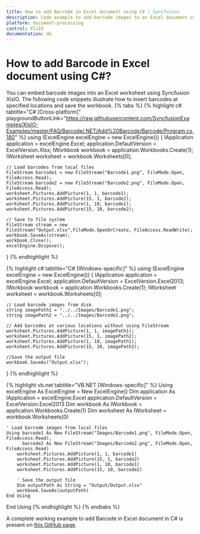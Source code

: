 ```yaml
---
title: How to add Barcode in Excel document using C# | Syncfusion
description: Code example to add barcode images to an Excel document using Syncfusion .NET Excel library (XlsIO).
platform: document-processing
control: XlsIO
documentation: UG
---
```

# How to add Barcode in Excel document using C#?
You can embed barcode images into an Excel worksheet using Syncfusion XlsIO. The following code snippets illustrate how to insert barcodes at specified locations and save the workbook.
{% tabs %} 
{% highlight c# tabtitle="C# [Cross-platform]" playgroundButtonLink="https://raw.githubusercontent.com/SyncfusionExamples/XlsIO-Examples/master/FAQ/Barcode/.NET/Add%20Barcode/Barcode/Program.cs,180" %}
using (ExcelEngine excelEngine = new ExcelEngine())
{
    IApplication application = excelEngine.Excel;
    application.DefaultVersion = ExcelVersion.Xlsx;
    IWorkbook workbook = application.Workbooks.Create(1);
    IWorksheet worksheet = workbook.Worksheets[0];

    // Load barcodes from local files
    FileStream barcode1 = new FileStream("Barcode1.png", FileMode.Open, FileAccess.Read);
    FileStream barcode2 = new FileStream("Barcode2.png", FileMode.Open, FileAccess.Read);
    worksheet.Pictures.AddPicture(1, 1, barcode1);
    worksheet.Pictures.AddPicture(15, 1, barcode2);
    worksheet.Pictures.AddPicture(1, 10, barcode1);
    worksheet.Pictures.AddPicture(15, 10, barcode2);

    // Save to file system
    FileStream stream = new FileStream("Output.xlsx",FileMode.OpenOrCreate, FileAccess.ReadWrite);
    workbook.SaveAs(stream);
    workbook.Close();
    excelEngine.Dispose();
}
{% endhighlight %}

{% highlight c# tabtitle="C# [Windows-specific]" %} 
using (ExcelEngine excelEngine = new ExcelEngine())
{
    IApplication application = excelEngine.Excel;
    application.DefaultVersion = ExcelVersion.Excel2013;
    IWorkbook workbook = application.Workbooks.Create(1);
    IWorksheet worksheet = workbook.Worksheets[0];

    // Load barcode images from disk 
    string imagePath1 = "../../Images/Barcode1.png";
    string imagePath2 = "../../Images/Barcode2.png";

    // Add barcodes at various locations without using FileStream
    worksheet.Pictures.AddPicture(1, 1, imagePath1);
    worksheet.Pictures.AddPicture(15, 1, imagePath2);
    worksheet.Pictures.AddPicture(1, 10, imagePath1);
    worksheet.Pictures.AddPicture(15, 10, imagePath2);

    //Save the output file
    workbook.SaveAs("Output.xlsx");
}
{% endhighlight %}

{% highlight vb.net tabtitle="VB.NET [Windows-specific]" %}
Using excelEngine As ExcelEngine = New ExcelEngine()
    Dim application As IApplication = excelEngine.Excel
    application.DefaultVersion = ExcelVersion.Excel2013
    Dim workbook As IWorkbook = application.Workbooks.Create(1)
    Dim worksheet As IWorksheet = workbook.Worksheets(0)

    ' Load barcode images from local files
    Using barcode1 As New FileStream("Images/Barcode1.png", FileMode.Open, FileAccess.Read),
          barcode2 As New FileStream("Images/Barcode2.png", FileMode.Open, FileAccess.Read)
        worksheet.Pictures.AddPicture(1, 1, barcode1)
        worksheet.Pictures.AddPicture(15, 1, barcode2)
        worksheet.Pictures.AddPicture(1, 10, barcode1)
        worksheet.Pictures.AddPicture(15, 10, barcode2)

        ' Save the output file
        Dim outputPath As String = "Output/Output.xlsx"
        workbook.SaveAs(outputPath)
    End Using
End Using
{% endhighlight %}
{% endtabs %}

A complete working example to add Barcode in Excel document in C# is present on [this GitHub page](https://github.com/SyncfusionExamples/XlsIO-Examples/tree/master/FAQ/Barcode/.NET/Add%20Barcode).   



